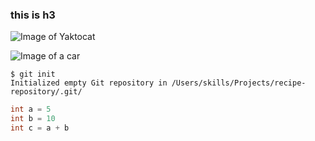 ### this is h3

![Image of Yaktocat](https://octodex.github.com/images/yaktocat.png)

![Image of a car](https://images.pexels.com/photos/210019/pexels-photo-210019.jpeg?auto=compress&cs=tinysrgb&w=1260&h=750&dpr=2)

```
$ git init
Initialized empty Git repository in /Users/skills/Projects/recipe-repository/.git/
```

``` java
int a = 5
int b = 10
int c = a + b
```
